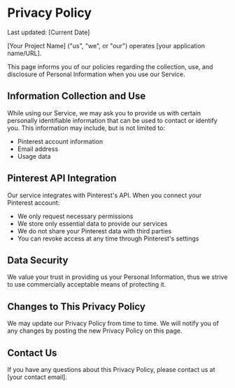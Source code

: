 # Privacy Policy

Last updated: [Current Date]

[Your Project Name] ("us", "we", or "our") operates [your application name/URL].

This page informs you of our policies regarding the collection, use, and disclosure of Personal Information when you use our Service.

## Information Collection and Use

While using our Service, we may ask you to provide us with certain personally identifiable information that can be used to contact or identify you. This information may include, but is not limited to:
- Pinterest account information
- Email address
- Usage data

## Pinterest API Integration

Our service integrates with Pinterest's API. When you connect your Pinterest account:
- We only request necessary permissions
- We store only essential data to provide our services
- We do not share your Pinterest data with third parties
- You can revoke access at any time through Pinterest's settings

## Data Security

We value your trust in providing us your Personal Information, thus we strive to use commercially acceptable means of protecting it.

## Changes to This Privacy Policy

We may update our Privacy Policy from time to time. We will notify you of any changes by posting the new Privacy Policy on this page.

## Contact Us

If you have any questions about this Privacy Policy, please contact us at [your contact email]. 